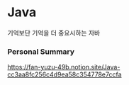 # Java
기억보단 기억을 더 중요시하는 자바

### Personal Summary
https://fan-yuzu-49b.notion.site/Java-cc3aa8fc256c4d9ea58c354778e7ccfa
